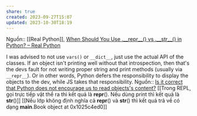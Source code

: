 ```yaml
---
share: true
created: 2023-09-27T15:07
updated: 2023-10-30T18:19
---
```

Nguồn:: [[Real Python]], [When Should You Use .\_\_repr\_\_() vs .\_\_str\_\_() in Python? – Real Python](https://realpython.com/python-repr-vs-str/)

I was advised to not use `vars()` or `__dict__`, just use the actual API of the classes. If an object isn't printing well without that introspection, then that's the devs fault for not writing proper string and print methods (usually via `__repr__`). Or in other words, Python defers the responsibility to display the objects to the dev, while JS takes that responsibility.
Nguồn:: [Is it correct that Python does not encourage us to read objects's content?](https://langdev.stackexchange.com/q/2966/223)
[[Trong REPL, gọi trực tiếp vật thể ra thì kết quả là __repr__(). Nếu dùng print thì kết quả là __str__()]]
[[Nếu lớp không định nghĩa cả __repr__() và __str__() thì kết quả trả về có dạng __main__.Book object at 0x1025c4ed0]] 

